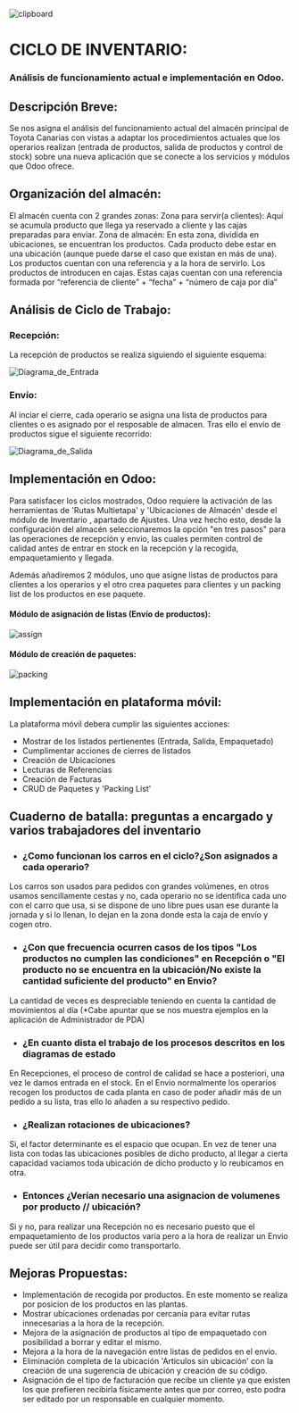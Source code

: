 ![clipboard](https://i.imgur.com/bII7upb.png)
# CICLO DE INVENTARIO:
### Análisis de funcionamiento actual e implementación en Odoo.


## Descripción Breve:

Se nos asigna el análisis del funcionamiento actual del almacén principal de Toyota Canarias con vistas a adaptar los procedimientos actuales que los operarios realizan (entrada de productos, salida de productos y control de stock) sobre una nueva aplicación que se conecte a los servicios y módulos que Odoo ofrece.


## Organización del almacén:

El almacén cuenta con 2 grandes zonas: 
Zona para servir(a clientes): Aquí se acumula producto que llega ya reservado a cliente y las cajas preparadas para enviar.
Zona de almacén: En esta zona, dividida en ubicaciones, se encuentran los productos. Cada producto debe estar en una ubicación (aunque puede darse el caso que existan en más de una).
Los productos cuentan con una referencia y a la hora de servirlo. Los productos de introducen en cajas. Estas cajas cuentan con una referencia formada por “referencia de cliente” + “fecha” + “número de caja por día”


## Análisis de Ciclo de Trabajo:


### Recepción:
La recepción de productos se realiza siguiendo el siguiente esquema: 

![Diagrama_de_Entrada](https://i.imgur.com/ldSn9YL.jpg)


### Envío:
Al inciar el cierre, cada operario se asigna una lista de productos para clientes o es asignado por el resposable de almacen. Tras ello el envío de productos sigue el siguiente recorrido:

![Diagrama_de_Salida](https://i.imgur.com/aoODxJC.jpg)



## Implementación en Odoo:


Para satisfacer los ciclos mostrados, Odoo requiere la activación de las herramientas de 'Rutas Multietapa' y 'Ubicaciones de Almacén' desde el módulo de Inventario , apartado de Ajustes. Una vez hecho esto, desde la configuración del almacén seleccionaremos la opción "en tres pasos" para las operaciones de recepción y envio, las cuales permiten control de calidad antes de entrar en stock en la recepción  y la recogida, empaquetamiento y llegada.

Además añadiremos 2 módulos, uno que asigne listas de productos para clientes a los operarios y el otro crea paquetes para clientes y un packing list de los productos en ese paquete.

#### Módulo de asignación de listas (Envío de productos):
![assign](https://i.imgur.com/02bLvUL.png)

#### Módulo de creación de paquetes:
![packing](https://i.imgur.com/w6zlTMk.jpg)




## Implementación en plataforma móvil:

La plataforma móvil debera cumplir las siguientes acciones: 

  - Mostrar de los listados pertienentes (Entrada, Salida, Empaquetado)
  - Cumplimentar acciones de cierres de listados
  - Creación de Ubicaciones
  - Lecturas de Referencias
  - Creación de Facturas
  - CRUD de Paquetes y 'Packing List'

## Cuaderno de batalla: preguntas a encargado y varios trabajadores del inventario

- ### ¿Como funcionan los carros en el ciclo?¿Son asignados a cada operario?
Los carros son usados para pedidos con grandes volúmenes, en otros usamos sencillamente cestas y no, cada operario no se identifica cada uno con el carro que usa, si se dispone de  uno libre pues usan ese durante la jornada y si lo llenan, lo dejan en la zona donde esta la caja de envío y cogen otro.

- ### ¿Con que frecuencia ocurren casos de los tipos "Los productos no cumplen las condiciones" en Recepción o "El producto no se encuentra en la ubicación/No existe la cantidad suficiente del producto" en Envio?
La cantidad de veces es despreciable teniendo en cuenta la cantidad de movimientos al día
(*Cabe apuntar que se nos muestra ejemplos en la aplicación de Administrador de PDA)

- ### ¿En cuanto dista el trabajo de los procesos descritos en los diagramas de estado
En Recepciones, el proceso de control de calidad se hace a posteriori, una vez le damos entrada en el stock. En el Envio normalmente los operarios recogen los productos de cada planta en caso de poder añadir más de un pedido a su lista, tras ello lo añaden a su respectivo pedido.

- ### ¿Realizan rotaciones de ubicaciones?
Si, el factor determinante es el espacio que ocupan. En vez de tener una lista con todas las ubicaciones posibles de dicho producto, al llegar a cierta capacidad vaciamos toda ubicación de dicho producto y lo reubicamos en otra. 

- ### Entonces ¿Verían necesario una asignacion de volumenes por producto // ubicación?
Si y no, para realizar una Recepción no es necesario puesto que el empaquetamiento de los productos varía pero a la hora de realizar un Envio puede ser útil para decidir como transportarlo.

## Mejoras Propuestas:

  - Implementación de recogida por productos. En este momento se realiza por posicion de los productos en las plantas.
  - Mostrar ubicaciones ordenadas por cercanía para evitar rutas innecesarias a la hora de la recepción.
  - Mejora de la asignación de productos al tipo de empaquetado con posibilidad a borrar y editar el mismo.
  - Mejora a la hora de la navegación entre listas de pedidos en el envio.
  - Eliminación completa de la ubicación 'Articulos sin ubicación' con la creación de una sugerencia de ubicación y creación de su código.
  - Asignación de el tipo de facturación que recibe un cliente ya que existen los que prefieren recibirla físicamente antes que por correo, esto podra ser editado por un responsable en cualquier momento.

